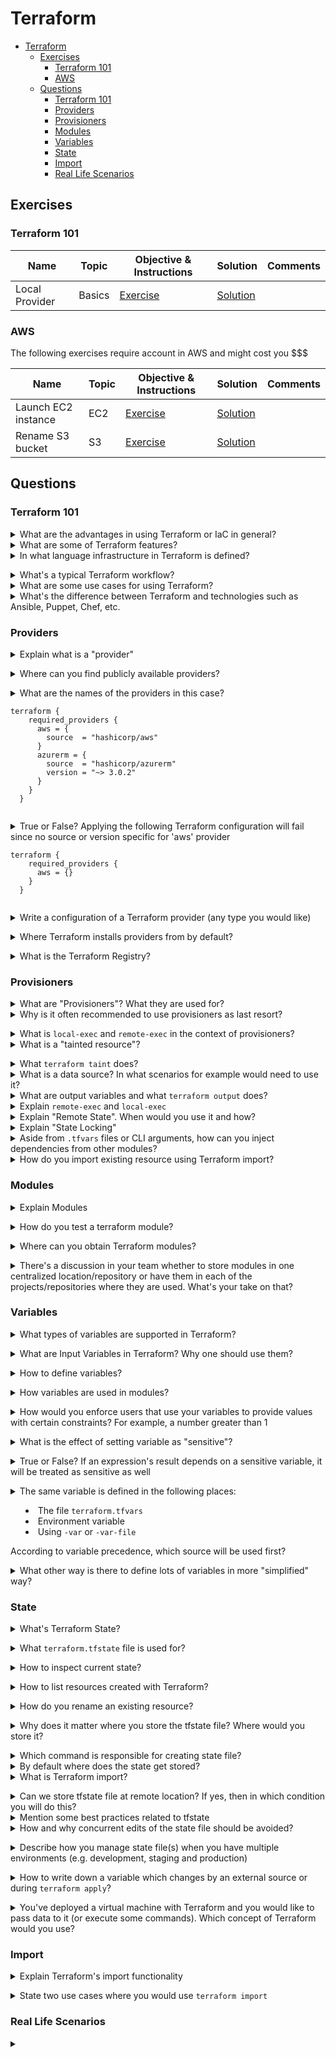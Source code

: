 # Terraform 

- [Terraform](#terraform)
  - [Exercises](#exercises)
    - [Terraform 101](#terraform-101)
    - [AWS](#aws)
  - [Questions](#questions)
    - [Terraform 101](#terraform-101-1)
    - [Providers](#providers)
    - [Provisioners](#provisioners)
    - [Modules](#modules)
    - [Variables](#variables)
    - [State](#state)
    - [Import](#import)
    - [Real Life Scenarios](#real-life-scenarios)

## Exercises

<a name="exercises-terraform-101"></a>
### Terraform 101

|Name|Topic|Objective & Instructions|Solution|Comments|
|--------|--------|------|----|----|
| Local Provider  | Basics | [Exercise](exercises/terraform_local_provider/exercise.md) | [Solution](exercises/terraform_local_provider/solution.md) | |

### AWS

 The following exercises require account in AWS and might cost you $$$

|Name|Topic|Objective & Instructions|Solution|Comments|
|--------|--------|------|----|----|
| Launch EC2 instance | EC2 | [Exercise](exercises/launch_ec2_instance/exercise.md) | [Solution](exercises/launch_ec2_instance/solution.md) | |
| Rename S3 bucket | S3 | [Exercise](exercises/s3_bucket_rename/exercise.md) | [Solution](exercises/s3_bucket_rename/solution.md) | |

## Questions

<a name="questions-terraform-101"></a>
### Terraform 101

<details>
<summary>What are the advantages in using Terraform or IaC in general?</summary><br><b>

- Full automation: In the past, resource creation, modification and removal were handled manually or by using a set of tooling. With Terraform or other IaC technologies, you manage the full lifecycle in an automated fashion.<br>
- Modular and Reusable: Code that you write for certain purposes can be used and assembled in different ways. You can write code to create resources on a public cloud and it can be shared with other teams who can also use it in their account on the same (or different) cloud><br>
- Improved testing: Concepts like CI can be easily applied on IaC based projects and code snippets. This allow you to test and verify operations beforehand
</b></details>

<details>
<summary>What are some of Terraform features?</summary><br><b>

- Declarative: Terraform uses the declarative approach (rather than the procedural one) in order to define end-status of the resources
- No agents: as opposed to other technologies (e.g. Puppet) where you use a model of agent and server, with Terraform you use the different APIs (of clouds, services, etc.) to perform the operations
- Community: Terraform has strong community who constantly publishes modules and fixes when needed. This ensures there is good modules maintenance and users can get support quite quickly at any point
</b></details>

<details>
<summary>In what language infrastructure in Terraform is defined?</summary><br><b>

HCL (Hashiciorp Configuration Language). A declarative language for defining infrastructure.
</b></details>

<details>
<summary>What's a typical Terraform workflow?</summary><br><b>

1. Write Terraform definitions: `.tf` files written in HCL that described the desired infrastructure state
2. Review: With command such as `terraform plan` you can get a glance at what Terraform will perform with the written definitions
3. Apply definitions: With the command `terraform apply` Terraform will apply the given definitions, by adding, modifying or removing the resources
</b></details>

<details>
<summary>What are some use cases for using Terraform?</summary><br><b>

- Multi-cloud environment: You manage infrastructure on different clouds, but looking for a consistent way to do it across the clouds
- Consistent environments: You manage environments such as test, production, staging, ... and looking for a way to have them consistent so any modification in one of them, applies to other environments as well 
</b></details>

<details>
<summary>What's the difference between Terraform and technologies such as Ansible, Puppet, Chef, etc.</summary><br><b>

Terraform is considered to be an IaC technology. It's used for provisioning resources, for managing infrastructure on different platforms.

Ansible, Puppet and Chef are Configuration Management technologies. They are used once there is an instance running and you would like to apply some configuration on it like installing an application, applying security policy, etc.

To be clear, CM tools can be used to provision resources so in the end goal of having infrastructure, both Terraform and something like Ansible, can achieve the same result. The difference is in the how. Ansible doesn't saves the state of resources, it doesn't know how many instances there are in your environment as opposed to Terraform. At the same time while Terraform can perform configuration management tasks, it has less modules support for that specific goal and it doesn't track the task execution state as Ansible. The differences are there and it's most of the time recommended to mix the technologies, so Terraform used for managing infrastructure and CM technologies used for configuration on top of that infrastructure.
</b></details>

### Providers

<details>
<summary>Explain what is a "provider"</summary><br><b>

[terraform.io](https://www.terraform.io/docs/language/providers/index.html): "Terraform relies on plugins called "providers" to interact with cloud providers, SaaS providers, and other APIs...Each provider adds a set of resource types and/or data sources that Terraform can manage. Every resource type is implemented by a provider; without providers, Terraform can't manage any kind of infrastructure."
</b></details>

<details>
<summary>Where can you find publicly available providers?</summary><br><b>

In the [Terraform Registry](https://registry.terraform.io/browse/providers) 
</b></details>

<details>
<summary>What are the names of the providers in this case?

```
terraform {
    required_providers {
      aws = {
        source  = "hashicorp/aws"
      }
      azurerm = {
        source  = "hashicorp/azurerm"
        version = "~> 3.0.2"
      }
    }
  }
```
</summary><br><b>

azurerm and aws
</b></details>

<details>
<summary>True or False? Applying the following Terraform configuration will fail since no source or version specific for 'aws' provider

```
terraform {
    required_providers {
      aws = {}
    }
  }
```
</summary><br><b>

False. It will look for "aws" provider in the public Terraform registry and will take the latest version.
</b></details>

<details>
<summary>Write a configuration of a Terraform provider (any type you would like)</summary><br><b>

AWS is one of the most popular providers in Terraform. Here is an example of how to configure it to use one specific region and specifying a specific version of the provider

```
terraform {
  required_providers {
    aws = {
      source  = "hashicorp/aws"
      version = "~> 3.0"
    }
  }
}

# Configure the AWS Provider
provider "aws" {
  region = "us-west-2"
}
```
</b></details>

<details>
<summary>Where Terraform installs providers from by default? </summary><br><b>

By default Terraform providers are installed from Terraform Registry
</b></details>

<details>
<summary>What is the Terraform Registry?</summary><br><b>

The Terraform Registry provides a centralized location for official and community-managed providers and modules.
</b></details>

### Provisioners

<details>
<summary>What are "Provisioners"? What they are used for?</summary><br><b>

Provisioners can be described as plugin to use with Terraform, usually focusing on the aspect of service configuration and make it operational.

Few example of provisioners:

* Run configuration management on a provisioned instance using technology like Ansible, Chef or Puppet.
* Copying files
* Executing remote scripts
</b></details>

<details>
<summary>Why is it often recommended to use provisioners as last resort?</summary><br><b>

Since a provisioner can run a variety of actions, it's not always feasible to plan and understand what will happen when running a certain provisioner. For this reason, it's usually recommended to use Terraform built-in option, whenever's possible.
</b></details>

<details>
<summary>What is <code>local-exec</code> and <code>remote-exec</code> in the context of provisioners?</summary><br><b>
</b></details>

<details>
<summary>What is a "tainted resource"?</summary><br><b>

It's a resource which was successfully created but failed during provisioning. Terraform will fail and mark this resource as "tainted".
</b></details>

<details>
<summary>What <code>terraform taint</code> does?</summary><br><b>
<code>terraform taint resource.id</code> manually marks the resource as tainted in the state file. So when you run <code>terraform apply</code> the next time, the resource will be destroyed and recreated.
</b></details>

<details>
<summary>What is a data source? In what scenarios for example would need to use it?</summary><br><b>
Data sources lookup or compute values that can be used elsewhere in terraform configuration.

There are quite a few cases you might need to use them:
* you want to reference resources not managed through terraform
* you want to reference resources managed by a different terraform module
* you want to cleanly compute a value with typechecking, such as with <code>aws_iam_policy_document</code>
</b></details>

<details>
<summary>What are output variables and what <code>terraform output</code> does?</summary><br><b>
Output variables are named values that are sourced from the attributes of a module. They are stored in terraform state, and can be used by other modules through <code>remote_state</code>
</b></details>

<details>
<summary>Explain <code>remote-exec</code> and <code>local-exec</code></summary><br><b>
</b></details>


<details>
<summary>Explain "Remote State". When would you use it and how?</summary><br><b>
  Terraform generates a `terraform.tfstate` json file that describes components/service provisioned on the specified provider. Remote
  State stores this file in a remote storage media to enable collaboration amongst team.
</b></details>

<details>
<summary>Explain "State Locking"</summary><br><b>
  State locking is a mechanism that blocks an operations against a specific state file from multiple callers so as to avoid conflicting operations from different team members. Once the first caller's operation's lock is released the other team member may go ahead to
  carryout his own operation. Nevertheless Terraform will first check the state file to see if the desired resource already exist and
  if not it goes ahead to create it.
</b></details>

<details>
<summary>Aside from <code>.tfvars</code> files or CLI arguments, how can you inject dependencies from other modules?</summary><br><b>
  The built-in terraform way would be to use <code>remote-state</code> to lookup the outputs from other modules.
  It is also common in the community to use a tool called <code>terragrunt</code> to explicitly inject variables between modules.
</b></details>

<details>
<summary>How do you import existing resource using Terraform import?</summary><br><b>

1. Identify which resource you want to import.
2. Write terraform code matching configuration of that resource.
3. Run terraform command <code>terraform import RESOURCE ID</code><br>

eg. Let's say you want to import an aws instance. Then you'll perform following:
1. Identify that aws instance in console
2. Refer to it's configuration and write Terraform code which will look something like:
```
resource "aws_instance" "tf_aws_instance" {
  ami           = data.aws_ami.ubuntu.id
  instance_type = "t3.micro"

  tags = {
    Name = "import-me"
  }
}
```
3. Run terraform command <code>terraform import aws_instance.tf_aws_instance i-12345678</code>
</b></details>

### Modules

<details>
<summary>Explain Modules</summary>

[Terraform.io](https://www.terraform.io/language/modules/develop): "A module is a container for multiple resources that are used together. Modules can be used to create lightweight abstractions, so that you can describe your infrastructure in terms of its architecture, rather than directly in terms of physical objects."
</b></details>

<details>
<summary>How do you test a terraform module?</summary><br><b>

There are multiple answers, but the most common answer would likely to be using the tool <code>terratest</code>, and to test that a module can be initialized, can create resources, and can destroy those resources cleanly.
</b></details>

<details>
<summary>Where can you obtain Terraform modules?</summary><br><b>

Terraform modules can be found at the [Terrafrom registry](https://registry.terraform.io/browse/modules)
</b></details>

<details>
<summary>There's a discussion in your team whether to store modules in one centralized location/repository or have them in each of the projects/repositories where they are used. What's your take on that?</summary><br><b>

You might have a different opinion but my personal take on that, is to keep modules in one centralized repository as any maintenance or updates to the module you need to perform, are done in one place instead of multiple times in different repositories.
</b></details>

### Variables

<details>
<summary>What types of variables are supported in Terraform?</summary><br><b>

string
number
bool
list(<TYPE>)
set(<TYPE>)
map(<TYPE>)
object({<ATTR_NAME> = <TYPE>, ... })
tuple([<TYPE>, ...])
</b></details>

<details>
<summary>What are Input Variables in Terraform? Why one should use them?</summary><br><b>

Input variables serve as parameters to the module in Terraform. They allow you for example to define once the value of a variable and use that variable in different places in the module so next time you would want to change the value, you will change it in one place instead of changing the value in different places in the module.
</b></details>

<details>
<summary>How to define variables?</summary><br><b>

```
variable "app_id" {
  type = string
  description = "The id of application"
  default = "some_value"
}
```

Usually they are defined in their own file (vars.tf for example).
</b></details>

<details>
<summary>How variables are used in modules?</summary><br><b>

They are referenced with `var.VARIABLE_NAME`

vars.tf:

```
variable "memory" {
  type = string
  default "8192"
}

variable "cpu" {
  type = string
  default = "4"
}
```

main.tf:

```
resource "libvirt_domain" "vm1" {
   name = "vm1"
   memory = var.memory
   cpu = var.cpu
}
```
</b></details>

<details>
<summary>How would you enforce users that use your variables to provide values with certain constraints? For example, a number greater than 1</summary><br><b>

Using `validation` block

```
variable "some_var" {
  type = number
  
  validation {
    condition = var.some_var > 1
    error_message = "you have to specify a number greater than 1"
  }

}
```
</b></details>

<details>
<summary>What is the effect of setting variable as "sensitive"?</summary><br><b>

It doesn't show its value when you run `terraform apply` or `terraform plan` but eventually it's still recorded in the state file.
</b></details>

<details>
<summary>True or False? If an expression's result depends on a sensitive variable, it will be treated as sensitive as well</summary><br><b>

True
</b></details>

<details>
<summary>The same variable is defined in the following places:

  - The file `terraform.tfvars`
  - Environment variable
  - Using `-var` or `-var-file`
  
According to variable precedence, which source will be used first?</summary><br><b>

The order is:

  - Environment variable
  - The file `terraform.tfvars`
  - Using `-var` or `-var-file`
</b></details>

<details>
<summary>What other way is there to define lots of variables in more "simplified" way?</summary><br><b>

Using `.tfvars` file which contains variable consists of simple variable names assignments this way:

```
x = 2
y = "mario"
z = "luigi"
```
</b></details>

### State

<details>
<summary>What's Terraform State?</summary><br><b>

[Terraform.io](https://www.terraform.io/language/state): "Terraform must store state about your managed infrastructure and configuration. This state is used by Terraform to map real world resources to your configuration, keep track of metadata, and to improve performance for large infrastructures."
</b></details>

<details>
<summary>What <code>terraform.tfstate</code> file is used for?</summary><br><b>

It keeps track of the IDs of created resources so that Terraform knows what it's managing.
</b></details>

<details>
<summary>How to inspect current state?</summary><br><b>

terraform show
</b></details>

<details>
<summary>How to list resources created with Terraform?</summary><br><b>

terraform state list
</b></details>

<details>
<summary>How do you rename an existing resource?</summary><br><b>

terraform state mv
</b></details>

<details>
<summary>Why does it matter where you store the tfstate file? Where would you store it?</summary><br><b>

  - tfstate contains credentials in plain text. You don't want to put it in publicly shared location
  - tfstate shouldn't be modified concurrently so putting it in a shared location available for everyone with "write" permissions might lead to issues. (Terraform remote state doesn't has this problem).
  - tfstate is in important file. As such, it might be better to put it in a location that has regular backups.

As such, tfstate shouldn't be stored in git repositories. secured storage such as secured buckets, is a better option.
</b></details>

<details>
<summary>Which command is responsible for creating state file?</summary><br><b>

  - terraform apply file.terraform
  - Above command will create tfstate file in the working folder.
</b></details>

<details>
<summary>By default where does the state get stored?</summary><br><b>

  - The state is stored by default in a local file named terraform.tfstate.
</b></details>

<details>
<summary>What is Terraform import?</summary><br><b>

Terraform import is used to import existing infrastructure. It allows you to bring resources created by some other means (eg. manually launched cloud resources) and bring it under Terraform management. 
</b></details>

<details>
<summary>Can we store tfstate file at remote location? If yes, then in which condition you will do this?</summary><br><b>

  - Yes, It can also be stored remotely, which works better in a team environment. Given condition that remote location is not publicly accessible since tfstate file contain sensitive information as well. Access to this remote location must be only shared with team members.
</b></details>

<details>
<summary>Mention some best practices related to tfstate</summary><br><b>

  - Don't edit it manually. tfstate was designed to be manipulated by terraform and not by users directly.
  - Store it in secured location (since it can include credentials and sensitive data in general)
  - Backup it regularly so you can roll-back easily when needed 
  - Store it in remote shared storage. This is especially needed when working in a team and the state can be updated by any of the team members
  - Enabled versioning if the storage where you store the state file, supports it. Versioning is great for backups and roll-backs in case of an issue.
</b></details>

<details>
<summary>How and why concurrent edits of the state file should be avoided?</summary><br><b>

If there are two users or processes concurrently editing the state file it can result in invalid state file that doesn't actually represents the state of resources.<br>

To avoid that, Terraform can apply state locking if the backend supports that. For example, AWS s3 supports state locking and consistency via DynamoDB. Often, if the backend support it, Terraform will make use of state locking automatically so nothing is required from the user to activate it.
</b></details>

<details>
<summary>Describe how you manage state file(s) when you have multiple environments (e.g. development, staging and production)</summary><br><b>

There is no right or wrong here, but it seems that the overall preferred way is to have a dedicated state file per environment.
</b></details>

<details>
<summary>How to write down a variable which changes by an external source or during <code>terraform apply</code>?</summary><br><b>

You use it this way: <code>variable “my_var” {}</code>
</b></details>

<details>
<summary>You've deployed a virtual machine with Terraform and you would like to pass data to it (or execute some commands). Which concept of Terraform would you use?</summary><br><b>

[Provisioners](https://www.terraform.io/docs/language/resources/provisioners)
</b></details>

### Import

<details>
<summary>Explain Terraform's import functionality</summary><br><b>

`terraform import` is a CLI command used for importing an existing infrastructure into Terraform's state.

It's does NOT create the definitions/configuration for creating such infrastructure
</b></details>

<details>
<summary>State two use cases where you would use <code>terraform import</code></summary><br><b>

1. You have existing resources in the cloud and they are not managed by Terraform (as in not included in the state)
2. You lost your tfstate file and need to rebuild it
</b></details>

### Real Life Scenarios

<details>
<summary></summary><br><b>
</b></details>
